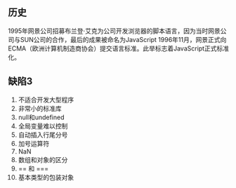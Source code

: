 ## 历史
1995年网景公司招募布兰登·艾克为公司开发浏览器的脚本语言，因为当时网景公司与SUN公司的合作，最后的成果被命名为JavaScript
1996年11月，网景正式向ECMA（欧洲计算机制造商协会）提交语言标准。此举标志着JavaScript正式标准化。

## 缺陷3
1. 不适合开发大型程序
2. 非常小的标准库
3. null和undefined
4. 全局变量难以控制
5. 自动插入行尾分号
6. 加号运算符
7. NaN
8. 数组和对象的区分
9. == 和 ===
10. 基本类型的包装对象

